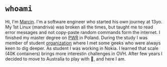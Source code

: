# `whoami`

Hi, I'm [Marcin](https://www.linkedin.com/in/marcin-niemira-4a826a104/). I'm a software engineer who started his own journey at 13yo. My 1st Linux (mandriva) was broken all the times, but taught me to read error messages and not copy-paste random commands form the internet. I finished my master degree on [PWR](http://weka.pwr.edu.pl/en/) in Poland. During the study I was member of student [organization](https://asi.wroclaw.pl/) where I met some geeks who were always keen to dig deeper. As student I was working in Nokia. I learned that scale (40K containers) brings more interestin challenges in OVH. After few years I decided to move to Australia to play with 🦘, and here I am.
